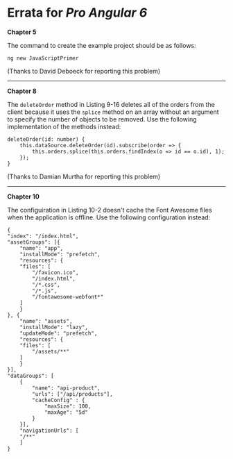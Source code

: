 # Errata for *Pro Angular 6*


**Chapter 5**

The command to create the example project should be as follows:

    ng new JavaScriptPrimer

(Thanks to David Deboeck for reporting this problem)

---

**Chapter 8**

The `deleteOrder` method in Listing 9-16 deletes all of the orders from the client because it uses the `splice` method on an array without an argument to specify the number of objects to be removed. Use the following implementation of the methods instead:

    deleteOrder(id: number) {
        this.dataSource.deleteOrder(id).subscribe(order => {
            this.orders.splice(this.orders.findIndex(o => id == o.id), 1);
        });
    }

(Thanks to Damian Murtha for reporting this problem)

---

**Chapter 10**

The configuiration in Listing 10-2 doesn't cache the Font Awesome files when the application is offline. Use the following configuration instead:

    {
    "index": "/index.html",
    "assetGroups": [{
        "name": "app",
        "installMode": "prefetch",
        "resources": {
        "files": [
            "/favicon.ico",
            "/index.html",
            "/*.css",
            "/*.js",
            "/fontawesome-webfont*"
        ]
        }
    }, {
        "name": "assets",
        "installMode": "lazy",
        "updateMode": "prefetch",
        "resources": {
        "files": [
            "/assets/**"
        ]
        }
    }],
    "dataGroups": [
        {
            "name": "api-product",
            "urls": ["/api/products"],
            "cacheConfig" : {
                "maxSize": 100,
                "maxAge": "5d"
            }
        }],
        "navigationUrls": [
        "/**"
        ]
    }
